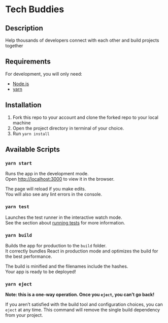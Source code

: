 # Tech Buddies

## Description

Help thousands of developers connect with each other and build projects together

## Requirements

For development, you will only need:

- [Node.js]((https://nodejs.org/en/))
- [yarn](https://classic.yarnpkg.com/en/docs/install#windows-stable)

## Installation

1. Fork this repo to your account and clone the forked repo to your local machine
2. Open the project directory in terminal of your choice.
3. Run `yarn install`

## Available Scripts

### `yarn start`

Runs the app in the development mode.\
Open [http://localhost:3000](http://localhost:3000) to view it in the browser.

The page will reload if you make edits.\
You will also see any lint errors in the console.

### `yarn test`

Launches the test runner in the interactive watch mode.\
See the section about [running tests](https://facebook.github.io/create-react-app/docs/running-tests) for more information.

### `yarn build`

Builds the app for production to the `build` folder.\
It correctly bundles React in production mode and optimizes the build for the best performance.

The build is minified and the filenames include the hashes.\
Your app is ready to be deployed!

### `yarn eject`

**Note: this is a one-way operation. Once you `eject`, you can’t go back!**

If you aren’t satisfied with the build tool and configuration choices, you can `eject` at any time. This command will remove the single build dependency from your project.
